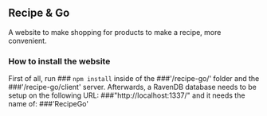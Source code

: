 ## Recipe & Go

A website to make shopping for products to make a recipe, more convenient.

### How to install the website

First of all, run ### `npm install` inside of the ###'/recipe-go/' folder and 
the ###'/recipe-go/client' server. 
Afterwards, a RavenDB database needs to be setup on the following URL: ###"http://localhost:1337/"
and it needs the name of: ###'RecipeGo'



